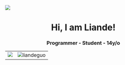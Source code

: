 <img src="https://cloud-oka68np8p-hack-club-bot.vercel.app/0background.jpg">
<h1 align="center">Hi, I am Liande!</h1>
<h3 align="center">Programmer - Student - 14y/o</h3>

<table>
  <tr>
    <td valign="top"><img src="https://github-readme-streak-stats.herokuapp.com/?user=liandeguo&theme=dracula&hide_border=true"/></td>
    <td valign="top"><img src="https://github-readme-stats.vercel.app/api/top-langs/?username=liandeguo&theme=dracula&show_icons=true&hide_border=true&layout=compact" alt="liandeguo"/></td>
  </tr>
</table>
